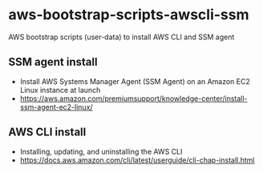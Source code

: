 # aws-bootstrap-scripts-awscli-ssm
AWS bootstrap scripts (user-data) to install AWS CLI and SSM agent

## SSM agent install

* Install AWS Systems Manager Agent (SSM Agent) on an Amazon EC2 Linux instance at launch
* https://aws.amazon.com/premiumsupport/knowledge-center/install-ssm-agent-ec2-linux/

## AWS CLI install

* Installing, updating, and uninstalling the AWS CLI
* https://docs.aws.amazon.com/cli/latest/userguide/cli-chap-install.html
